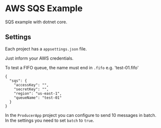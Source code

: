 # AWS SQS Example

SQS example with dotnet core.

## Settings

Each project has a `appsettings.json` file.

Just inform your AWS credentials.

To test a FIFO queue, the name must end in `.fifo` e.g. 'test-01.fifo'

```
{
  "sqs": {
    "accessKey": "",
    "secretKey": "",
    "region": "us-east-1",
    "queueName": "test-01"
  }
}
```

In the `ProducerApp` project you can configure to send 10 messages in batch. In the settings you need to set `batch` to `true`.
